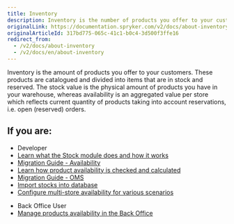 ```yaml
---
title: Inventory
description: Inventory is the number of products you offer to your customers. These products are cataloged and divided into items that are in stock and reserved.
originalLink: https://documentation.spryker.com/v2/docs/about-inventory
originalArticleId: 317bd775-065c-41c1-b0c4-3d500f3ffe16
redirect_from:
  - /v2/docs/about-inventory
  - /v2/docs/en/about-inventory
---
```


Inventory is the amount of products you offer to your customers. These products are catalogued and divided into items that are in stock and reserved. The stock value is the physical amount of products you have in your warehouse, whereas availability is an aggregated value per store which reflects current quantity of products taking into account reservations, i.e. open (reserved) orders.

## If you are:

<div class="mr-container">
    <div class="mr-list-container">
        <!-- col1 -->
        <div class="mr-col">
            <ul class="mr-list mr-list-green">
                <li class="mr-title">Developer</li>
                <li><a href="https://documentation.spryker.com/v2/docs/stock-availability-management" class="mr-link">Learn what the Stock module does and how it works</a></li>
                <li><a href="https://documentation.spryker.com/v2/docs/mg-availability" class="mr-link">Migration Guide - Availability</a></li>
                <li><a href="https://documentation.spryker.com/v2/docs/stock-availability-management" class="mr-link">Learn how product availability is checked and calculated</a></li>
                <li><a href="https://documentation.spryker.com/v2/docs/mg-oms" class="mr-link">Migration Guide - OMS</a></li>
               <li><a href="https://documentation.spryker.com/v2/docs/data-importers-review-implementation" class="mr-link">Import stocks into database</a></li>
                <li><a href="https://documentation.spryker.com/v2/docs/multiple-warehouse-stock" class="mr-link">Configure multi-store availability for various scenarios</a></li>
            </ul>
        </div>
        <!-- col2 -->
        <div class="mr-col">
            <ul class="mr-list mr-list-blue">
                <li class="mr-title"> Back Office User</li>
                <li><a href="https://documentation.spryker.com/v2/docs/managing-products-availability" class="mr-link">Manage products availability in the Back Office</a></li>
            </ul>
        </div>
    </div>
</div>
